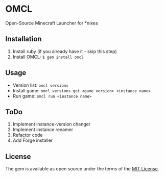 # OMCL
Open-Source Minecraft Launcher for *nixes

## Installation

1. Install ruby (if you already have it - skip this step)
2. Install OMCL: `$ gem install omcl`

## Usage
- Version list: `omcl versions`
- Install game: `omcl versions get <game version> <instance name>`
- Run game: `omcl run <instance name>`

## ToDo
1. Implement instance-version changer
2. Implement instance renamer
3. Refactor code
4. Add Forge installer

## License

The gem is available as open source under the terms of the [MIT License](http://opensource.org/licenses/MIT).

